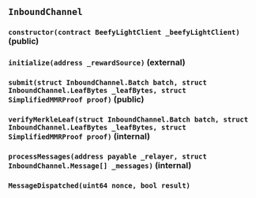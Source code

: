 ## `InboundChannel`






### `constructor(contract BeefyLightClient _beefyLightClient)` (public)





### `initialize(address _rewardSource)` (external)





### `submit(struct InboundChannel.Batch batch, struct InboundChannel.LeafBytes _leafBytes, struct SimplifiedMMRProof proof)` (public)





### `verifyMerkleLeaf(struct InboundChannel.Batch batch, struct InboundChannel.LeafBytes _leafBytes, struct SimplifiedMMRProof proof)` (internal)





### `processMessages(address payable _relayer, struct InboundChannel.Message[] _messages)` (internal)






### `MessageDispatched(uint64 nonce, bool result)`





